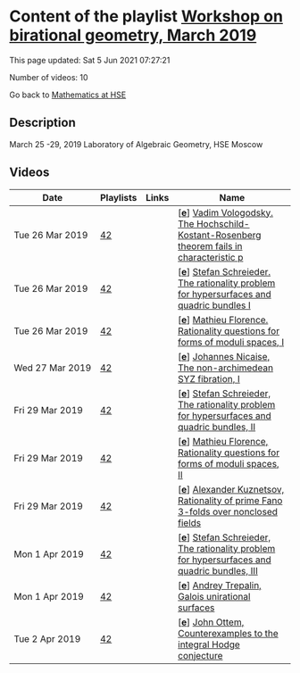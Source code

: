 # Content of the playlist [Workshop on birational geometry, March 2019](https://youtube.com/playlist?list=PLq3E5oubNNoCGcNhGtLBf-EWJdXjAYQsq)

This page updated: Sat 5 Jun 2021 07:27:21

Number of videos: 10

Go back to [Mathematics at HSE](./README.md)

## Description

March  25 -29, 2019
Laboratory of Algebraic Geometry, HSE Moscow

## Videos

|Date|Playlists|Links|Name|
|---|---|---|---|
| Tue&nbsp;26&nbsp;Mar&nbsp;2019 | [42](./playlists/42.md "Workshop on birational geometry, March 2019") |  | [[**e**](https://studio.youtube.com/video/Z5RhsIksrCU/edit)] [Vadim Vologodsky. The Hochschild-Kostant-Rosenberg theorem fails in characteristic p](https://youtube.com/watch?v=Z5RhsIksrCU&list=PLq3E5oubNNoCGcNhGtLBf-EWJdXjAYQsq "Let X be a smooth algebraic variety over a field K, and let ∆:X→X×X be the diagonal embedding. Then the cohomology sheaves of the complex L∆∗∆∗OX are canonically identified with the sheaves of differential forms on X. In particular, there is a spectral sequence from the Hodge cohomology of X to the hypercohomology of the complex L∆∗∆∗OX. If th echaracteristic of the base field K is 0 or larger then dimX, the complex L∆∗∆∗OX is formal, i.e. quasi-isomorphic to the direct sum of its cohomology sheaves. It follows that in this case the above spectral sequence degenerates at the first page. It has been a longstanding question whether this degeneration holds in any characteristic. I will explain a recent result of Akhil Mathew showing that the analogous spectral sequence fails to degenerate for the classifying stack of the finite group scheme μp over Fp. This easily yields an example of as mooth projective projective variety X such that the spectral sequence does not degenerate.") |
| Tue&nbsp;26&nbsp;Mar&nbsp;2019 | [42](./playlists/42.md "Workshop on birational geometry, March 2019") |  | [[**e**](https://studio.youtube.com/video/116V1yBjNRs/edit)] [Stefan Schreieder. The rationality problem for hypersurfaces and quadric bundles I](https://youtube.com/watch?v=116V1yBjNRs&list=PLq3E5oubNNoCGcNhGtLBf-EWJdXjAYQsq "In this series of talks, I survey recent progress on the (stable) rationality problem fo rsmooth projective hypersurfaces and quadric bundles. I explain in some detail Voisins de-generation method and its modifications due to Colliot-Thelene–Pirutka and myself. In order to apply this method, I recall some basic facts about unramified cohomology and explain the known strategies to construct unirational examples with nontrivial unramified coho-mology. The latter originated in the work of Artin–Mumford (1972) and Colliot-Thelene–Ojanguren (1989) and has more recently been used in high degree by Asok (2013) and myself. Special emphasize will be given to an example of a quadric surface bundle over P2 with non-trivial unramified degree two cohomology due to Hassett–Pirutka–Tschinkel (2016), and its generalizations to higher dimensions and higher degree unramified cohomology, found by myself.") |
| Tue&nbsp;26&nbsp;Mar&nbsp;2019 | [42](./playlists/42.md "Workshop on birational geometry, March 2019") |  | [[**e**](https://studio.youtube.com/video/dUMlkGmxn8M/edit)] [Mathieu Florence. Rationality questions for forms of moduli spaces, I](https://youtube.com/watch?v=dUMlkGmxn8M&list=PLq3E5oubNNoCGcNhGtLBf-EWJdXjAYQsq "") |
| Wed&nbsp;27&nbsp;Mar&nbsp;2019 | [42](./playlists/42.md "Workshop on birational geometry, March 2019") |  | [[**e**](https://studio.youtube.com/video/tNFLaAonMMU/edit)] [Johannes Nicaise, The non-archimedean SYZ fibration, I](https://youtube.com/watch?v=tNFLaAonMMU&list=PLq3E5oubNNoCGcNhGtLBf-EWJdXjAYQsq "This talk is based on joint work with Chenyang Xu and Tony Yue Yu.  I will explainthe construction of the non-archimedean Strominger–Yau–Zaslow fibration, whose existence was conjectured by Kontsevich and Soibelman in their non-archimedean approach to Mirror Symmetry. I will also explain why it is an affinoid torus fibration away from a codimension two subset of the base, as predicted by Kontsevich and Soibelman. The proof relies heavily on the Minimal Model Program in birational geometry.") |
| Fri&nbsp;29&nbsp;Mar&nbsp;2019 | [42](./playlists/42.md "Workshop on birational geometry, March 2019") |  | [[**e**](https://studio.youtube.com/video/LG33R0i-98s/edit)] [Stefan Schreieder, The rationality problem for hypersurfaces and quadric bundles, II](https://youtube.com/watch?v=LG33R0i-98s&list=PLq3E5oubNNoCGcNhGtLBf-EWJdXjAYQsq "") |
| Fri&nbsp;29&nbsp;Mar&nbsp;2019 | [42](./playlists/42.md "Workshop on birational geometry, March 2019") |  | [[**e**](https://studio.youtube.com/video/vsx2vtsjuwI/edit)] [Mathieu Florence, Rationality questions for forms of moduli spaces, II](https://youtube.com/watch?v=vsx2vtsjuwI&list=PLq3E5oubNNoCGcNhGtLBf-EWJdXjAYQsq "") |
| Fri&nbsp;29&nbsp;Mar&nbsp;2019 | [42](./playlists/42.md "Workshop on birational geometry, March 2019") |  | [[**e**](https://studio.youtube.com/video/Mwq5LVQltO8/edit)] [Alexander Kuznetsov, Rationality of prime Fano 3-folds over nonclosed fields](https://youtube.com/watch?v=Mwq5LVQltO8&list=PLq3E5oubNNoCGcNhGtLBf-EWJdXjAYQsq "In the talk I will discuss rationality questions for forms ofclassical prime Fano 3-folds overnonclosed fields of characteristic 0") |
| Mon&nbsp;1&nbsp;Apr&nbsp;2019 | [42](./playlists/42.md "Workshop on birational geometry, March 2019") |  | [[**e**](https://studio.youtube.com/video/J5g3xecMfnI/edit)] [Stefan Schreieder, The rationality problem for hypersurfaces and quadric bundles, III](https://youtube.com/watch?v=J5g3xecMfnI&list=PLq3E5oubNNoCGcNhGtLBf-EWJdXjAYQsq "") |
| Mon&nbsp;1&nbsp;Apr&nbsp;2019 | [42](./playlists/42.md "Workshop on birational geometry, March 2019") |  | [[**e**](https://studio.youtube.com/video/8Wf4ROdJpUE/edit)] [Andrey Trepalin, Galois unirational surfaces](https://youtube.com/watch?v=8Wf4ROdJpUE&list=PLq3E5oubNNoCGcNhGtLBf-EWJdXjAYQsq "") |
| Tue&nbsp;2&nbsp;Apr&nbsp;2019 | [42](./playlists/42.md "Workshop on birational geometry, March 2019") |  | [[**e**](https://studio.youtube.com/video/YW2KaCAAZqI/edit)] [John Ottem, Counterexamples to the integral Hodge conjecture](https://youtube.com/watch?v=YW2KaCAAZqI&list=PLq3E5oubNNoCGcNhGtLBf-EWJdXjAYQsq "The Hodge conjecture predicts which rational cohomology classes on a smooth complex projective variety can be represented by linear combinations of complex subvarieties. The integral Hodge conjecture, the analogous conjecture for integral homology classes, is known to be false in general (the first counter examples were given in dimension 7 by Atiyah and Hirzebruch). I’ll survey some of the known results on this conjecture, and then present somenew counterexamples. This is joint work with Olivier Benoist") |

